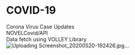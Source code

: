 # COVID-19
Corona Virus Case Updates</br>
NOVELCovid/API</br>
Data fetch using VOLLEY Library</br>
![Uploading Screenshot_20200520-192426.jpg…]()
